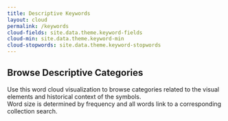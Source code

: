 ```yaml
---
title: Descriptive Keywords
layout: cloud
permalink: /keywords
cloud-fields: site.data.theme.keyword-fields
cloud-min: site.data.theme.keyword-min
cloud-stopwords: site.data.theme.keyword-stopwords
---
```


## Browse Descriptive Categories

Use this word cloud visualization to browse categories related to the visual elements and historical context of the symbols.
<br>
Word size is determined by frequency and all words link to a corresponding collection search.
